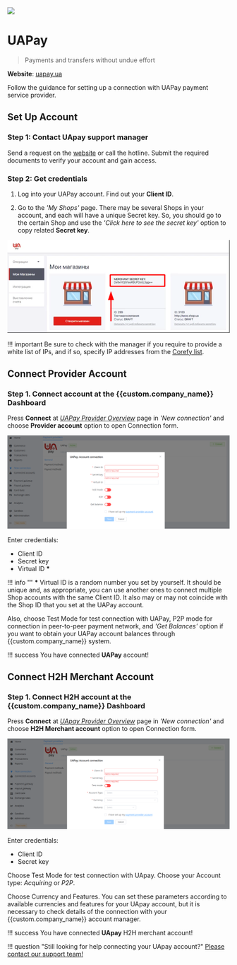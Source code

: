 <img src="https://static.openfintech.io/payment_providers/uapay/logo.svg?w=400" width="400px" >

# UAPay

> Payments and transfers without undue effort

**Website**: [uapay.ua](https://uapay.ua/en)

Follow the guidance for setting up a connection with UAPay payment service provider.

## Set Up Account

### Step 1: Contact UApay support manager

Send a request on the [website](https://business.uapay.ua/about/contacts/) or call the hotline. Submit the required documents to verify your account and gain access.

### Step 2: Get credentials

1. Log into your UAPay account. Find out your **Client ID**.

2. Go to the *'My Shops'* page. There may be several Shops in your account, and each will have a unique Secret key. So, you should go to the certain Shop and use the *'Click here to see the secret key'* option to copy related **Secret key**.

![Find Secret Key](images/secret-key.png)

!!! important
    Be sure to check with the manager if you require to provide a white list of IPs, and if so, specify IP addresses from the [Corefy list](/integration/ips/).

## Connect Provider Account

### Step 1. Connect account at the {{custom.company_name}} Dashboard

Press **Connect** at [*UAPay Provider Overview*]({{custom.dashboard_base_url}}connect-directory/payment-providers/uapay/general) page in *'New connection'* and choose **Provider account** option to open Connection form.

![Connect](images/provider-account.png)

Enter credentials:

* Client ID
* Secret key
* Virtual ID **\***

!!! info ""
    **\*** Virtual ID is a random number you set by yourself. It should be unique and, as appropriate, you can use another ones to connect multiple Shop accounts with the same Client ID. It also may or may not coincide with the Shop ID that you set at the UAPay account.

Also, choose Test Mode for test connection with UAPay, P2P mode for connection in  peer-to-peer payment network, and *'Get Balances'* option if you want to obtain your UAPay account balances through {{custom.company_name}} system.

!!! success
    You have connected **UAPay** account!

## Connect H2H Merchant Account

### Step 1. Connect H2H account at the {{custom.company_name}} Dashboard

Press **Connect** at [*UApay Provider Overview*]({{custom.dashboard_base_url}}connect-directory/payment-providers/uapay/general) page in *'New connection'* and choose **H2H Merchant account** option to open Connection form.

![Connect](images/h2h-merchant-account.png)

Enter credentials:

* Client ID
* Secret key

Choose Test Mode for test connection with UApay. Choose your Account type: *Acquiring* or *P2P*.

Choose Currency and Features. You can set these parameters according to available currencies and features for your UApay account, but it is necessary to check details of the connection with your {{custom.company_name}} account manager.

!!! success
    You have connected **UApay** H2H merchant account!

!!! question "Still looking for help connecting your UApay account?"
    <!--email_off-->[Please contact our support team!](mailto:{{custom.support_email}})<!--/email_off-->

